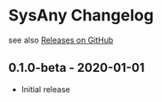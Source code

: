 # SysAny Changelog

see also [Releases on GitHub](https://github.com/mazzy-ax/SysAny/releases)

## 0.1.0-beta - 2020-01-01

* Initial release
